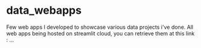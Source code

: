 # data_webapps

Few web apps I developed to showcase various data projects i've done.
All web apps being hosted on streamlit cloud, you can retrieve them at this link : ...
